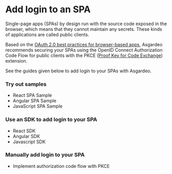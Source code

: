 # Add login to an SPA

Single-page apps (SPAs) by design run with the source code exposed in the browser, which means that they cannot maintain any secrets. These kinds of applications are called public clients.

Based on the [OAuth 2.0 best practices for browser-based apps](https://datatracker.ietf.org/doc/html/draft-ietf-oauth-browser-based-apps-08), Asgardeo recommends securing your SPAs using the OpenID Connect Authorization Code Flow for public clients with the PKCE ([Proof Key for Code Exchange](https://datatracker.ietf.org/doc/html/rfc7636)) extension.

See the guides given below to add login to your SPAs with Asgardeo. 

### Try out samples

- <a :href="$withBase('/quickstarts/qsg-spa-react')">React SPA Sample</a>
- <a :href="$withBase('/quickstarts/qsg-spa-angular')">Angular SPA Sample</a>
- <a :href="$withBase('/quickstarts/qsg-spa-javascript')">JavaScript SPA Sample</a>

### Use an SDK to add login to your SPA

- <a :href="$withBase('/sdks/react')">React SDK</a>
- <a :href="$withBase('/sdks/angular')">Angular SDK</a>
- <a :href="$withBase('/sdks/javascript')">Javascript SDK</a>

### Manually add login to your SPA

- <a :href="$withBase('/guides/authentication/oidc/implement-auth-code-with-pkce/')">Implement authorization code flow with PKCE</a>
